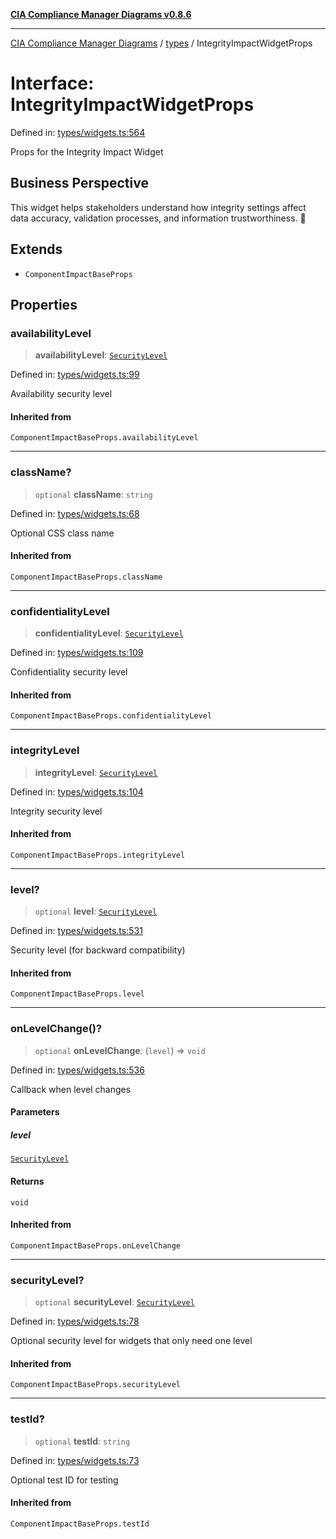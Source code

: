 [**CIA Compliance Manager Diagrams v0.8.6**](../../README.md)

***

[CIA Compliance Manager Diagrams](../../modules.md) / [types](../README.md) / IntegrityImpactWidgetProps

# Interface: IntegrityImpactWidgetProps

Defined in: [types/widgets.ts:564](https://github.com/Hack23/cia-compliance-manager/blob/050a250237d6f621490781dbdf95155919f35aed/src/types/widgets.ts#L564)

Props for the Integrity Impact Widget

## Business Perspective

This widget helps stakeholders understand how integrity settings
affect data accuracy, validation processes, and information trustworthiness. 🔐

## Extends

- `ComponentImpactBaseProps`

## Properties

### availabilityLevel

> **availabilityLevel**: [`SecurityLevel`](../../index/type-aliases/SecurityLevel.md)

Defined in: [types/widgets.ts:99](https://github.com/Hack23/cia-compliance-manager/blob/050a250237d6f621490781dbdf95155919f35aed/src/types/widgets.ts#L99)

Availability security level

#### Inherited from

`ComponentImpactBaseProps.availabilityLevel`

***

### className?

> `optional` **className**: `string`

Defined in: [types/widgets.ts:68](https://github.com/Hack23/cia-compliance-manager/blob/050a250237d6f621490781dbdf95155919f35aed/src/types/widgets.ts#L68)

Optional CSS class name

#### Inherited from

`ComponentImpactBaseProps.className`

***

### confidentialityLevel

> **confidentialityLevel**: [`SecurityLevel`](../../index/type-aliases/SecurityLevel.md)

Defined in: [types/widgets.ts:109](https://github.com/Hack23/cia-compliance-manager/blob/050a250237d6f621490781dbdf95155919f35aed/src/types/widgets.ts#L109)

Confidentiality security level

#### Inherited from

`ComponentImpactBaseProps.confidentialityLevel`

***

### integrityLevel

> **integrityLevel**: [`SecurityLevel`](../../index/type-aliases/SecurityLevel.md)

Defined in: [types/widgets.ts:104](https://github.com/Hack23/cia-compliance-manager/blob/050a250237d6f621490781dbdf95155919f35aed/src/types/widgets.ts#L104)

Integrity security level

#### Inherited from

`ComponentImpactBaseProps.integrityLevel`

***

### level?

> `optional` **level**: [`SecurityLevel`](../../index/type-aliases/SecurityLevel.md)

Defined in: [types/widgets.ts:531](https://github.com/Hack23/cia-compliance-manager/blob/050a250237d6f621490781dbdf95155919f35aed/src/types/widgets.ts#L531)

Security level (for backward compatibility)

#### Inherited from

`ComponentImpactBaseProps.level`

***

### onLevelChange()?

> `optional` **onLevelChange**: (`level`) => `void`

Defined in: [types/widgets.ts:536](https://github.com/Hack23/cia-compliance-manager/blob/050a250237d6f621490781dbdf95155919f35aed/src/types/widgets.ts#L536)

Callback when level changes

#### Parameters

##### level

[`SecurityLevel`](../../index/type-aliases/SecurityLevel.md)

#### Returns

`void`

#### Inherited from

`ComponentImpactBaseProps.onLevelChange`

***

### securityLevel?

> `optional` **securityLevel**: [`SecurityLevel`](../../index/type-aliases/SecurityLevel.md)

Defined in: [types/widgets.ts:78](https://github.com/Hack23/cia-compliance-manager/blob/050a250237d6f621490781dbdf95155919f35aed/src/types/widgets.ts#L78)

Optional security level for widgets that only need one level

#### Inherited from

`ComponentImpactBaseProps.securityLevel`

***

### testId?

> `optional` **testId**: `string`

Defined in: [types/widgets.ts:73](https://github.com/Hack23/cia-compliance-manager/blob/050a250237d6f621490781dbdf95155919f35aed/src/types/widgets.ts#L73)

Optional test ID for testing

#### Inherited from

`ComponentImpactBaseProps.testId`
